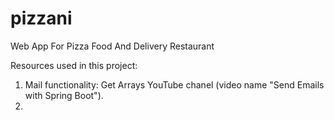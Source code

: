# pizzani
Web App For Pizza Food And Delivery Restaurant

Resources used in this project:

1. Mail functionality: Get Arrays YouTube chanel (video name "Send Emails with Spring Boot").
2. 
